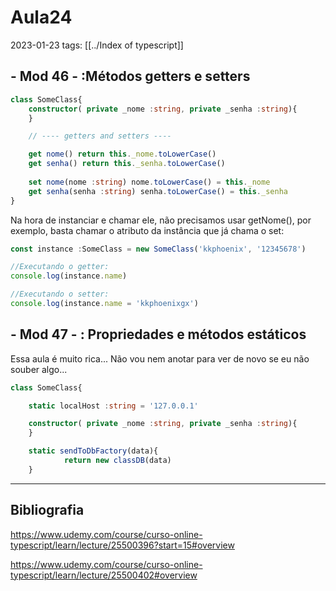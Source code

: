 # Aula24
2023-01-23
tags: [[../Index of typescript]]

## - Mod 46 - :Métodos getters e setters

~~~ts
class SomeClass{
	constructor( private _nome :string, private _senha :string){
	}

	// ---- getters and setters ----

	get nome() return this._nome.toLowerCase()
	get senha() return this._senha.toLowerCase()
	
	set nome(nome :string) nome.toLowerCase() = this._nome
	get senha(senha :string) senha.toLowerCase() = this._senha
}
~~~~ 

Na hora de instanciar e chamar ele, não precisamos usar getNome(), por exemplo, basta chamar o atributo da instância que já chama o set:

~~~ts
const instance :SomeClass = new SomeClass('kkphoenix', '12345678')

//Executando o getter:
console.log(instance.name)

//Executando o setter:
console.log(instance.name = 'kkphoenixgx')
~~~

## - Mod 47 - : Propriedades e métodos estáticos

Essa aula é muito rica... Não vou nem anotar para ver de novo se eu não souber algo...

~~~ts
class SomeClass{

	static localHost :string = '127.0.0.1'

	constructor( private _nome :string, private _senha :string){
	}

	static sendToDbFactory(data){
			return new classDB(data)
	}
~~~

-----------------------------------------------
## Bibliografia

https://www.udemy.com/course/curso-online-typescript/learn/lecture/25500396?start=15#overview

https://www.udemy.com/course/curso-online-typescript/learn/lecture/25500402#overview